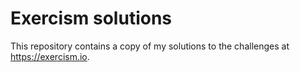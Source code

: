 # Exercism solutions

This repository contains a copy of my solutions to the challenges at https://exercism.io.
